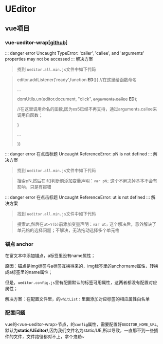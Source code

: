 # UEditor

## vue项目

### vue-ueditor-wrap[[github]](https://github.com/HaoChuan9421/vue-ueditor-wrap)

::: danger error
Uncaught TypeError: 'caller', 'callee', and 'arguments' properties may not be accessed
:::
解决方案
>找到 ```ueditor.all.min.js```文件中如下代码

>
> editor.addListener('ready',function **ED**(){
> //在这里给函数命名
>
> ...
>
> domUtils.un(editor.document, "click", ~~arguments.callee~~ **ED**);
>
> //在这里调用命名的函数,因为es5已经不再支持，通过arguments.callee来调用自函数；
>
> }
>
> ...
>
> })


::: danger error
在点击标题
Uncaught ReferenceError: pN is not defined
:::
解决方案
>找到 ```ueditor.all.min.js```文件中如下代码

>搜索pN,然后在if()判断前添加变量声明：```var pN;```
>这个不解决掉基本不会有影响，只是有报错

::: danger error
在点击标题
Uncaught ReferenceError: ut is not defined
:::
解决方案
>找到 ```ueditor.all.min.js```文件中如下代码

>搜索ut,然后在```ut=Y(b)```前添加变量声明：```var ut;```
>这个解决后，意外解决了单元格的选择问题；不解决，无法拖动选择多个单元格

### 锚点 anchor

在富文本中添加锚点，a标签里没有name属性；

原因：锚点是img标签与a标签互换得来的，img标签里的anchorname属性，转换成a标签里的name属性；

但是，```ueditor.config.js```里有配置默认的标签可用属性，这两者都没有配置对应属性；

解决方案：在配置文件里，的`whitList：`里面添加对应标签的相应属性白名单

### 配置问题

vue的\<vue-ueditor-wrap\>节点，的`config`属性，需要配置好`UEDITOR_HOME_URL`,默认为**static/UEditor/**,因为我们文件名为static/UE,所以导致，一直那不到一些插件的文件，文件路径都对不上，拿个鬼勒~